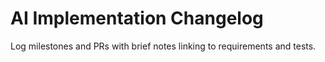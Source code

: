 # AI Implementation Changelog

Log milestones and PRs with brief notes linking to requirements and tests.
